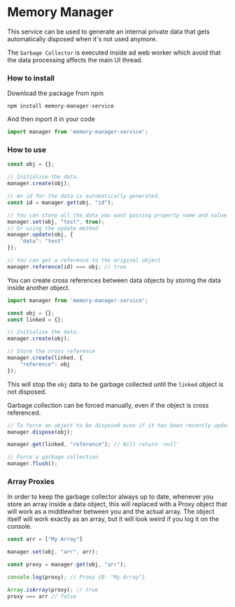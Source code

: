 # Memory Manager

This service can be used to generate an internal private data that gets automatically disposed when it's not used anymore.

The `Garbage Collector` is executed inside ad web worker which avoid that the data processing affects the main UI thread.

### How to install
Download the package from npm
```
npm install memory-manager-service
```
And then inport it in your code
```javascript
import manager from 'memory-manager-service';
```
### How to use
```javascript
const obj = {};

// Initialise the data.
manager.create(obj);

// An id for the data is automatically generated.
const id = manager.get(obj, "id");

// You can store all the data you want passing property name and value.
manager.set(obj, "test", true);
// Or using the update method
manager.update(obj, {
    "data": "test"
});

// You can get a reference to the original object
manager.reference(id) === obj; // true
```

You can create cross references between data objects by storing the data inside another object.

```javascript
import manager from 'memory-manager-service';

const obj = {};
const linked = {};

// Initialise the data.
manager.create(obj);

// Store the cross reference
manager.create(linked, {
    "reference": obj
});
```

This will stop the `obj` data to be garbage collected until the `linked` object is not disposed.

Garbage collection can be forced manually, even if the object is cross referenced.
```javascript
// To force an object to be disposed even if it has been recently updated and/or is cross referenced.
manager.dispose(obj);

manager.get(linked, "reference"); // Will return 'null'

// Force a garbage collection
manager.flush();
```

### Array Proxies
In order to keep the garbage collector always up to date, whenever you store an array inside a data object, this will replaced with a Proxy object that will work as a middlewher between you and the actual array. The object itself will work exactly as an array, but it will look weird if you log it on the console.
```javascript
const arr = ["My Array"]

manager.set(obj, "arr", arr);

const proxy = manager.get(obj, "arr");

console.log(proxy); // Proxy {0: "My Array"}

Array.isArray(proxy); // true
proxy === arr // false
```
